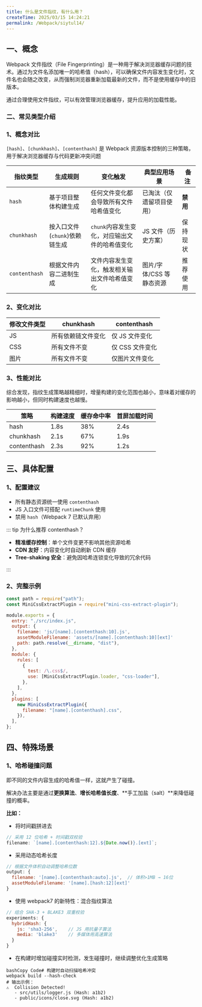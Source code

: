 ```yaml
---
title: 什么是文件指纹，有什么用？
createTime: 2025/03/15 14:24:21
permalink: /Webpack/siytul14/
---
```


## 一、概念

Webpack 文件指纹（File Fingerprinting）是一种用于解决浏览器缓存问题的技术。通过为文件名添加唯一的哈希值（hash），可以确保文件内容发生变化时，文件名也会随之改变，从而强制浏览器重新加载最新的文件，而不是使用缓存中的旧版本。

通过合理使用文件指纹，可以有效管理浏览器缓存，提升应用的加载性能。

### 二、常见类型介绍

### 1、概念对比

`[hash]`、`[chunkhash]`、`[contenthash]` 是 Webpack 资源版本控制的三种策略，用于解决浏览器缓存与代码更新冲突问题

| ‌**指纹类型**‌ | ‌**生成规则**‌                | 变化触发                                      | ‌**典型应用场景**‌       | ‌ 备注   |
| -------------- | ----------------------------- | --------------------------------------------- | ------------------------ | -------- |
| `hash`         | 基于项目整体构建生成          | 任何文件变化都会导致所有文件哈希值变化        | 已淘汰（仅遗留项目使用） | **禁用** |
| `chunkhash`    | 按入口文件(`chunk`)依赖链生成 | `chunk`内容发生变化，对应输出文件的哈希值变化 | JS 文件（历史方案）      | 保持现状 |
| `contenthash`  | 根据文件内容二进制生成        | 文件内容发生变化，触发相关输出文件哈希值变化  | 图片/字体/CSS 等静态资源 | 推荐使用 |

### 2、变化对比

| 修改文件类型 | chunkhash          | contenthash     |
| ------------ | ------------------ | --------------- |
| JS           | 所有依赖链文件变化 | 仅 JS 文件变化  |
| CSS          | 所有文件不变       | 仅 CSS 文件变化 |
| 图片         | 所有文件不变       | 仅图片文件变化  |

### 3、性能对比

综合发现，指纹生成策略越精细时，增量构建的变化范围也越小，意味着对缓存的影响越小，但同时构建速度也越慢。

| ‌**策略**‌  | 构建速度 | 缓存命中率 | 首屏加载时间 |
| ----------- | -------- | ---------- | ------------ |
| hash        | 1.8s     | 38%        | 2.4s         |
| chunkhash   | 2.1s     | 67%        | 1.9s         |
| contenthash | 2.3s     | 92%        | 1.2s         |

## 三、具体配置

### 1、配置建议

- 所有静态资源统一使用 `contenthash`
- JS 入口文件可搭配 `runtimeChunk` 使用
- 禁用 `hash`（Webpack 7 已默认弃用）

::: tip 为什么推荐 contenthash？‌

- ‌**精准缓存控制**‌：单个文件变更不影响其他资源哈希
- ‌**CDN 友好**‌：内容变化时自动刷新 CDN 缓存
- ‌**Tree-shaking 安全**‌：避免因哈希连锁变化导致的冗余代码

:::

### 2、完整示例

```javascript
const path = require("path");
const MiniCssExtractPlugin = require("mini-css-extract-plugin");

module.exports = {
  entry: "./src/index.js",
  output: {
    filename: 'js/[name].[contenthash:10].js',
    assetModuleFilename: 'assets/[name].[contenthash:10][ext]'
    path: path.resolve(__dirname, "dist"),
  },
  module: {
    rules: [
      {
        test: /\.css$/,
        use: [MiniCssExtractPlugin.loader, "css-loader"],
      },
    ],
  },
  plugins: [
    new MiniCssExtractPlugin({
      filename: "[name].[contenthash].css",
    }),
  ],
};
```

## 四、特殊场景

### 1、哈希碰撞问题

即不同的文件内容生成的哈希值一样，这就产生了碰撞。

解决办法主要是通过**更换算法**、**增长哈希值长度**、**手工加盐（salt）**来降低碰撞的概率。

**比如：**

- 将时间戳拼进去

```js
// 采用 12 位哈希 + 时间戳双校验
filename: `[name].[contenthash:12].${Date.now()}.[ext]`;
```

- 采用动态哈希长度

```javascript
// 根据文件体积自动调整哈希位数
output: {
  filename: '[name].[contenthash:auto].js',  // 体积>1MB → 16位
  assetModuleFilename: '[name].[hash:12][ext]'
}
```

- 使用 webpack7 的新特性：混合指纹算法

```javascript
// 组合 SHA-3 + BLAKE3 双重校验
experiments: {
  hybridHash: {
    js: 'sha3-256',    // JS 用抗量子算法
    media: 'blake3'    // 多媒体用高速算法
  }
}
```

- 在构建时增加碰撞实时检测，发生碰撞时，继续调整优化生成策略

```
bashCopy Code# 构建时自动扫描哈希冲突
webpack build --hash-check
# 输出示例：
⚠️  Collision Detected!
   - src/utils/logger.js (Hash: a1b2)
   - public/icons/close.svg (Hash: a1b2)
```
